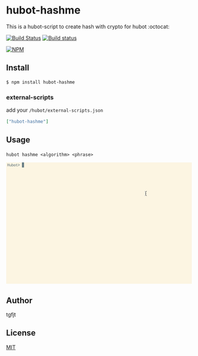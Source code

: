 # hubot-hashme

This is a hubot-script to create hash with crypto for hubot :octocat:

[![Build Status](https://travis-ci.org/tgfjt/hubot-hashme.svg?branch=v0.1.1)](https://travis-ci.org/tgfjt/hubot-hashme) [![Build status](https://ci.appveyor.com/api/projects/status/2q06feya769cq6qq/branch/master?svg=true)](https://ci.appveyor.com/project/tgfjt/hubot-hashme/branch/master)

[![NPM](https://nodei.co/npm/hubot-hashme.png)](https://nodei.co/npm/hubot-hashme/)


## Install
```bash
$ npm install hubot-hashme
```

### external-scripts

add your `/hubot/external-scripts.json`

```json
["hubot-hashme"]
```

## Usage

`hubot hashme <algorithm> <phrase>`

![image](https://raw.githubusercontent.com/tgfjt/hubot-hashme/master/screenshot.gif)

## Author
tgfjt

## License
[MIT](https://github.com/tgfjt/hubot-hashme/blob/master/LICENSE.md)